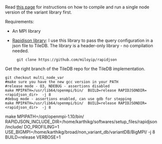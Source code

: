 Read [this page](https://github.com/Intel-HSS/TileDB/wiki/Using-the-variant-specific-customizations) for instructions on how to compile and run a single node version of the variant library first.

Requirements:
* An MPI library
* [Rapidjson library](https://github.com/miloyip/rapidjson): I use this library to pass the query configuration in a json file to TileDB. The library is a header-only library - no compilation needed.

        git clone https://github.com/miloyip/rapidjson

Get the right branch of the TileDB repo for the TileDB implementation.

    git checkout multi_node_var
    #make sure you have the new gcc version in your PATH
    #release mode - O3, NDEBUG - assertions disabled
    make MPIPATH=/usr/lib64/openmpi/bin/  BUILD=release RAPIDJSONDIR=<rapidjson_dir>  -j 8
    #debug mode - assertions enabled, can use gdb for stepping
    make MPIPATH=/usr/lib64/openmpi/bin/  BUILD=release RAPIDJSONDIR=<rapidjson_dir>  -j 8

make MPIPATH=/opt/openmpi-1.10/bin/  RAPIDJSON_INCLUDE_DIR=/home/karthikg/softwares/setup_files/rapidjson/include/ DO_PROFILING=1 USE_BIGMPI=/home/karthikg/broad/non_variant_db/variantDB/BigMPI/ -j 8 BUILD=release VERBOSE=1